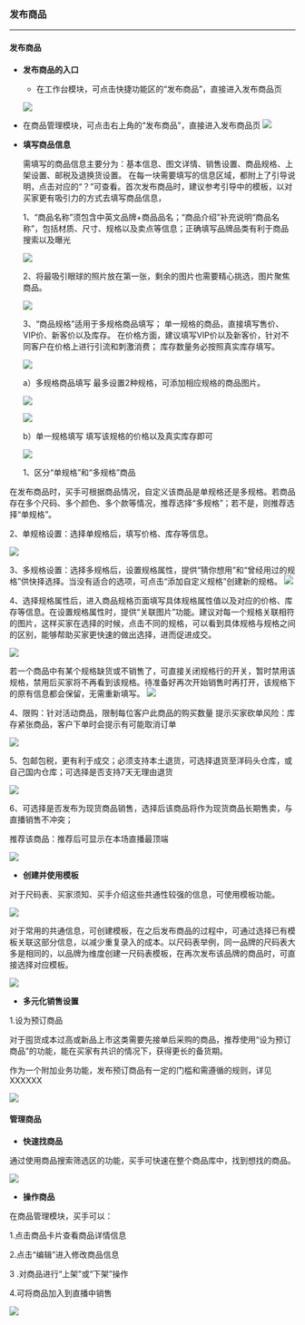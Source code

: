 ### 发布商品

---

#### 发布商品

* **发布商品的入口**

  * 在工作台模块，可点击快捷功能区的“发布商品”，直接进入发布商品页

  ![](/sellerapp/images/app-product1.png)

* 在商品管理模块，可点击右上角的“发布商品”，直接进入发布商品页
  ![](/sellerapp/images/app-product2.png)


* **填写商品信息**

  需填写的商品信息主要分为：基本信息、图文详情、销售设置、商品规格、上架设置、邮税及退换货设置。
  在每一块需要填写的信息区域，都附上了引导说明，点击对应的“？”可查看。首次发布商品时，建议参考引导中的模板，以对买家更有吸引力的方式去填写商品信息，


  1、“商品名称”须包含中英文品牌+商品品名；“商品介绍”补充说明“商品名称”，包括材质、尺寸、规格以及卖点等信息；正确填写品牌品类有利于商品搜索以及曝光

  ![](/sellerapp/images/fbsp_2.jpg)

  2、将最吸引眼球的照片放在第一张，剩余的图片也需要精心挑选，图片聚焦商品。

  ![](/sellerapp/images/fbsp_3.jpg)

  3、“商品规格”适用于多规格商品填写； 单一规格的商品，直接填写售价、VIP价、新客价以及库存。 在价格方面，建议填写VIP价以及新客价，针对不同客户在价格上进行引流和刺激消费； 库存数量务必按照真实库存填写。

  ![](/sellerapp/images/fbsp_4.jpg)

  a）多规格商品填写 最多设置2种规格，可添加相应规格的商品图片。

  ![](/sellerapp/images/fbsp_5.jpg)

  ![](/sellerapp/images/fbsp_6.jpg)

  b）单一规格填写 填写该规格的价格以及真实库存即可

  ![](/sellerapp/images/fbsp_7.jpg)
  
  1、区分“单规格”和“多规格”商品

在发布商品时，买手可根据商品情况，自定义该商品是单规格还是多规格。若商品存在多个尺码、多个颜色、多个款等情况，推荐选择“多规格”；若不是，则推荐选择“单规格”。

2、单规格设置：选择单规格后，填写价格、库存等信息。

![](/sellerapp/images/app-product3.png)

3、多规格设置：选择多规格后，设置规格属性，提供“猜你想用”和“曾经用过的规格”供快择选择。当没有适合的选项，可点击“添加自定义规格”创建新的规格。
![](/sellerapp/images/app-product4.png)


4、选择规格属性后，进入商品规格页面填写具体规格属性值以及对应的价格、库存等信息。在设置规格属性时，提供“关联图片”功能。建议对每一个规格关联相符的图片，这样买家在选择的时候，点击不同的规格，可以看到具体规格与规格之间的区别，能够帮助买家更快速的做出选择，进而促进成交。

![](/sellerapp/images/app-product5.png)


若一个商品中有某个规格缺货或不销售了，可直接关闭规格行的开关，暂时禁用该规格，禁用后买家将不再看到该规格。待准备好再次开始销售时再打开，该规格下的原有信息都会保留，无需重新填写。
![](/sellerapp/images/app-product6.png)

  4、限购：针对活动商品，限制每位客户此商品的购买数量 提示买家砍单风险：库存紧张商品，客户下单时会提示有可能取消订单

  ![](/sellerapp/images/fbsp_8.jpg)

  5、包邮包税，更有利于成交；必须支持本土退货，可选择退货至洋码头仓库，或自己国内仓库；可选择是否支持7天无理由退货

  ![](/sellerapp/images/fbsp_9.jpg)

  6、可选择是否发布为现货商品销售，选择后该商品将作为现货商品长期售卖，与直播销售不冲突；

  推荐该商品：推荐后可显示在本场直播最顶端

  ![](/sellerapp/images/fbsp_10.jpg)


* **创建并使用模板**

对于尺码表、买家须知、买手介绍这些共通性较强的信息，可使用模板功能。

![](/sellerapp/images/app-product7.png)


对于常用的共通信息，可创建模板，在之后发布商品的过程中，可通过选择已有模板关联这部分信息，以减少重复录入的成本。以尺码表举例，同一品牌的尺码表大多是相同的，以品牌为维度创建一尺码表模板，在再次发布该品牌的商品时，可直接选择对应模板。

![](/sellerapp/images/app-product8.png)


* **多元化销售设置**

1.设为预订商品

对于囤货成本过高或新品上市这类需要先接单后采购的商品，推荐使用“设为预订商品”的功能，能在买家有共识的情况下，获得更长的备货期。

作为一个附加业务功能，发布预订商品有一定的门槛和需遵循的规则，详见XXXXXX

![](/sellerapp/images/app-product9.png)


#### 管理商品

* **快速找商品**

通过使用商品搜索筛选区的功能，买手可快速在整个商品库中，找到想找的商品。

![](/sellerapp/images/app-product10.png)

* **操作商品**

在商品管理模块，买手可以：

1.点击商品卡片查看商品详情信息

2.点击“编辑”进入修改商品信息

3 .对商品进行“上架”或“下架”操作

4.可将商品加入到直播中销售


![](/sellerapp/images/app-product11.png)

